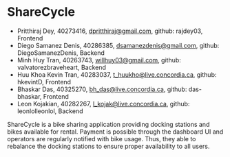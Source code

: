 # ShareCycle
- Pritthiraj Dey, 40273416, dpritthiraj@gmail.com, github: rajdey03, Frontend
- Diego Samanez Denis, 40286385, dsamanezdenis@gmail.com, github: DiegoSamanezDenis, Backend
- Minh Huy Tran, 40263743, willhuy03@gmail.com, github: valvatorezbraveheart, Backend
- Huu Khoa Kevin Tran, 40283037, t_huukho@live.concordia.ca, github: hkevintD, Frontend
- Bhaskar Das, 40325270, bh_das@live.concordia.ca, github: das-bhaskar, Frontend
- Leon Kojakian, 40282267, l_kojak@live.concordia.ca, github: leonlolleonlol, Backend

ShareCycle is a bike sharing application providing docking stations and bikes available for rental. Payment is possible through the dashboard UI and operators are regularly notified with bike usage. Thus, they able to rebalance the docking stations to ensure proper availability to all users.


